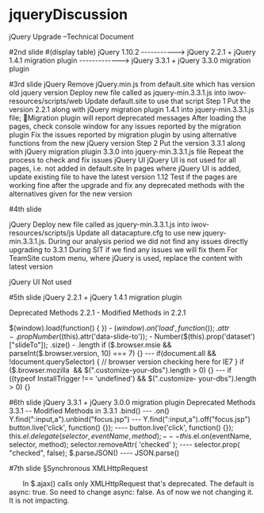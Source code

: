 # jqueryDiscussion

jQuery Upgrade –Technical Document

#2nd slide
#(display table)
jQuery 1.10.2  ----------->  jQuery 2.2.1 + jQuery 1.4.1 migration plugin  ------------->  jQuery 3.3.1 + jQuery 3.3.0 migration plugin





#3rd slide
jQuery
Remove jQuery.min.js from default.site which has version old jquery version
Deploy new file called as jquery-min.3.3.1.js into iwov-resources/scripts/web
Update default.site to use that script
Step 1
Put the version 2.2.1 along with jQuery migration plugin 1.4.1 into jquery-min.3.3.1.js file; Migration plugin will report deprecated messages
After loading the pages, check console window for any issues reported by the migration plugin
Fix the issues reported by migration plugin by using alternative functions from the new jQuery version
Step 2
Put the version 3.3.1 along with jQuery migration plugin 3.3.0 into jquery-min.3.3.1.js file
Repeat the process to check and fix issues
jQuery UI
jQuery UI is not used for all pages, i.e. not added in default.site
In pages where jQuery UI is added, update existing file to have the latest version 1.12
Test if the pages are working fine after the upgrade and fix any deprecated methods with the alternatives given for the new version

#4th slide

jQuery
Deploy new file called as jquery-min.3.3.1.js into iwov-resources/scripts/js
Update all datacapture.cfg to use new jquery-min.3.3.1.js. During our analysis period we did not find any issues directly upgrading to 3.3.1
During SIT if we find any issues we will fix them
For TeamSite custom menu, where jQuery is used, replace the content with latest version

jQuery UI
Not used

#5th slide
jQuery 2.2.1  +    jQuery 1.4.1 migration plugin

Deprecated Methods 2.2.1    -     Modified Methods in 2.2.1

$(window).load(function() { })   -   $(window).on('load',function() { });
.attr   -                             .prop
Number($(this).attr('data-slide-to')); - Number($(this).prop('dataset')["slideTo"]);
.size()           -                      .length
if ($.browser.msie && parseInt($.browser.version, 10) === 7) {}    --- if(document.all && !document.querySelector) { // browser version                                                                         checking here for IE7 }
if ($.browser.mozilla  && $(".customize-your-dbs").length > 0) {}   --- if ((typeof InstallTrigger !== 'undefined') && $(".customize-                                                                             your-dbs").length > 0) {}


#6th slide
jQuery 3.3.1  +    jQuery 3.0.0 migration plugin
Deprecated Methods 3.3.1    --  Modified Methods in 3.3.1
.bind()  --- .on()
Y.find(":input,a").unbind("focus.jsp")   --- Y.find(":input,a").off("focus.jsp")
button.live('click', function() {});    ---- button.live('click', function() {});
this.$el.delegate(selector, eventName, method);  --- this.$el.on(eventName, selector, method);
selector.removeAttr( 'checked' );    ---- selector.prop( "checked", false);
$.parseJSON()    ---- JSON.parse()


#7th slide
§Synchronous XMLHttpRequest

       In $.ajax() calls only XMLHttpRequest that's deprecated. The default is async: true. So need to change async: false. As of now we not changing it. It is not impacting.


 


  
 








 

 
  
  

  
 

